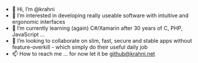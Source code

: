 - 👋  Hi, I’m @krahni
- 👀  I’m interested in developing really useable software with intuitive and ergonomic interfaces
- 🌱  I’m currently learning (again) C#/Xamarin after 30 years of C, PHP, JavaScript ...
- 💞️  I’m looking to collaborate on slim, fast, secure and stable apps without feature-overkill - which simply do their useful daily job
- 📫  How to reach me ... for now let it be github@krahni.net

<!---
krahni/krahni is a ✨ special ✨ repository because its `README.md` (this file) appears on your GitHub profile.
You can click the Preview link to take a look at your changes.
--->
